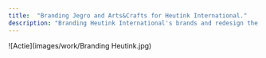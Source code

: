 ```yaml
---
title:  "Branding Jegro and Arts&Crafts for Heutink International."
description: "Branding Heutink International's brands and redesign the office signing, conceptual and visual identity"
---
```


![Actie](images/work/Branding Heutink.jpg)
